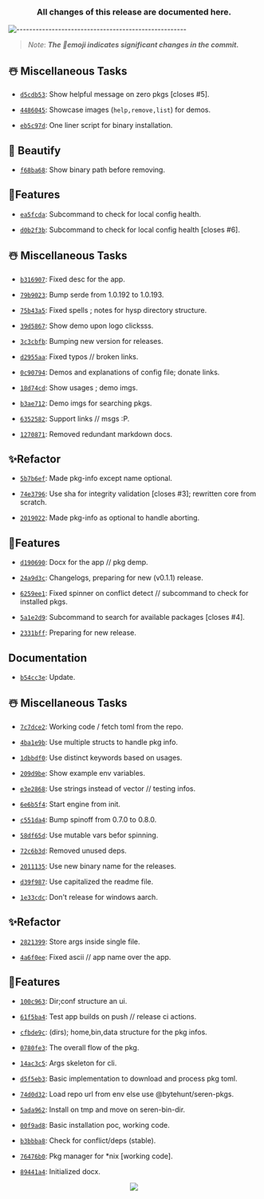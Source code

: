 <h3 align="center"><strong> All changes of this release are documented here. </strong> </h3>

![-----------------------------------------------------](https://github.com/pwnwriter/haylxon/blob/readme-assets/colored.png)

> *Note*: ***The 🚨emoji indicates significant changes in the commit.***

## ☃️ Miscellaneous Tasks

- [`d5cdb53`](https://github.com/pwnwriter/hysp/commit/d5cdb5361d5609de879f1c5fbdf714cf02058860): Show helpful message on zero pkgs [closes #5].

- [`4486045`](https://github.com/pwnwriter/hysp/commit/4486045545da49482c9c939f308dbcd4b18f4d3b): Showcase images (`help,remove,list`) for demos.

- [`eb5c97d`](https://github.com/pwnwriter/hysp/commit/eb5c97d6c3b9e0dd78d9f910301468b3ddeadb04): One liner script for binary installation.


## 🌈 Beautify

- [`f68ba68`](https://github.com/pwnwriter/hysp/commit/f68ba68d0bcf6cc026bfff11ac35cdaeb258a03e): Show binary path before removing.


## 🦁Features

- [`ea5fcda`](https://github.com/pwnwriter/hysp/commit/ea5fcda4c9960161f19d22e8b8a71268a8645ba9): Subcommand to check for local config health.

- [`d0b2f3b`](https://github.com/pwnwriter/hysp/commit/d0b2f3b420ad0ef8a702e3c9818b2fef09ddce8b): Subcommand to check for local config health [closes #6].


## ☃️ Miscellaneous Tasks

- [`b316907`](https://github.com/pwnwriter/hysp/commit/b31690785914a9548d7ef562244998eb3ee763df): Fixed desc for the app.

- [`79b9023`](https://github.com/pwnwriter/hysp/commit/79b90235c90e3daff23a6b2eadfa768f534b8b63): Bump serde from 1.0.192 to 1.0.193.

- [`75b43a5`](https://github.com/pwnwriter/hysp/commit/75b43a5a5302b95da542e056a652bcec6e719f68): Fixed spells ; notes for hysp directory structure.

- [`39d5867`](https://github.com/pwnwriter/hysp/commit/39d5867aab0b9ecab5373c43afecf665e1e4eb71): Show demo upon logo clicksss.

- [`3c3cbfb`](https://github.com/pwnwriter/hysp/commit/3c3cbfbab65cb022f23961abde483f29429ab345): Bumping new version for releases.

- [`d2955aa`](https://github.com/pwnwriter/hysp/commit/d2955aaf499bc8896a8619869ab4e948be217851): Fixed typos // broken links.

- [`0c90794`](https://github.com/pwnwriter/hysp/commit/0c90794c93cae8041949b4e395eff1d092abfc1f): Demos and explanations of config file; donate links.

- [`18d74cd`](https://github.com/pwnwriter/hysp/commit/18d74cd285616e9e7109a4fb9562b6add8d75d83): Show usages ; demo imgs.

- [`b3ae712`](https://github.com/pwnwriter/hysp/commit/b3ae712a5a58d9559c26da4c2424949252d957da): Demo imgs for searching pkgs.

- [`6352582`](https://github.com/pwnwriter/hysp/commit/6352582f07806555ab568f5a9b082801bce74993): Support links // msgs :P.

- [`1270871`](https://github.com/pwnwriter/hysp/commit/12708713379d3b3b238723dd6599c2a69f80c83e): Removed redundant markdown docs.


## ✨Refactor

- [`5b7b6ef`](https://github.com/pwnwriter/hysp/commit/5b7b6efd3b63185f9684bf7eeaced510fdf49e59): Made pkg-info except name optional.

- [`74e3796`](https://github.com/pwnwriter/hysp/commit/74e3796eabee64ab8f2b168649cc2425cc2218a0): Use sha for integrity validation [closes #3]; rewritten core from scratch.

- [`2019022`](https://github.com/pwnwriter/hysp/commit/201902235e2725ae9dd42a4590005630d851bf6d): Made pkg-info as optional to handle aborting.


## 🦁Features

- [`d190690`](https://github.com/pwnwriter/hysp/commit/d19069089a7761db5ed47cbab1039a0cb3567456): Docx for the app // pkg demp.

- [`24a9d3c`](https://github.com/pwnwriter/hysp/commit/24a9d3c04bad5e78edec4df60aa17e6b1353d143): Changelogs, preparing for new (v0.1.1) release.

- [`6259ee1`](https://github.com/pwnwriter/hysp/commit/6259ee1ae4c9e0e8084d24a4c56a17c662e05fa2): Fixed spinner on conflict detect // subcommand to check for installed pkgs.

- [`5a1e2d9`](https://github.com/pwnwriter/hysp/commit/5a1e2d9bc78fef144511e6ca501597d2a7a4aaae): Subcommand to search for available packages [closes #4].

- [`2331bff`](https://github.com/pwnwriter/hysp/commit/2331bffda50335cd39ae396d955f79c95ffa7fc1): Preparing for new release.


## Documentation

- [`b54cc3e`](https://github.com/pwnwriter/hysp/commit/b54cc3e0c43ab199b72f85a01c0722dd23c3f382): Update.


## ☃️ Miscellaneous Tasks

- [`7c7dce2`](https://github.com/pwnwriter/hysp/commit/7c7dce2b43ddfffcc88523b727710d75ae4f008f): Working code / fetch toml from the repo.

- [`4ba1e9b`](https://github.com/pwnwriter/hysp/commit/4ba1e9b23875e73ddd1ca27a821a58c6e569fbc4): Use multiple structs to handle pkg info.

- [`1dbbdf0`](https://github.com/pwnwriter/hysp/commit/1dbbdf0b8f88bb166134b238889c38277bf91c86): Use distinct keywords based on usages.

- [`209d9be`](https://github.com/pwnwriter/hysp/commit/209d9bec666b42661bce49803d99886cac78bbf7): Show example env variables.

- [`e3e2868`](https://github.com/pwnwriter/hysp/commit/e3e28680f5a3e746056bf2ee079579f22a5a3dd9): Use strings instead of vector // testing infos.

- [`6e6b5f4`](https://github.com/pwnwriter/hysp/commit/6e6b5f422fbff1afd231ef53bff50fbbdc8a5954): Start engine from init.

- [`c551da4`](https://github.com/pwnwriter/hysp/commit/c551da41eae207ae1112e227662846bddadbe3be): Bump spinoff from 0.7.0 to 0.8.0.

- [`58df65d`](https://github.com/pwnwriter/hysp/commit/58df65d8a054798941d9582d19eaeffdb3e02efe): Use mutable vars befor spinning.

- [`72c6b3d`](https://github.com/pwnwriter/hysp/commit/72c6b3d6ba594992ab6ddd05e71d29642bd16c3f): Removed unused deps.

- [`2011135`](https://github.com/pwnwriter/hysp/commit/2011135a4a3a089aef56862fd4334787c3ba3dac): Use new binary name for the releases.

- [`d39f987`](https://github.com/pwnwriter/hysp/commit/d39f9870b2bd6ed1c56bcf8695618359f990c574): Use capitalized the readme file.

- [`1e33cdc`](https://github.com/pwnwriter/hysp/commit/1e33cdcb2c5a883516b099e112ee09fc89a17b0a): Don't release for windows aarch.


## ✨Refactor

- [`2821399`](https://github.com/pwnwriter/hysp/commit/282139977578a7a753729edda3ed8471badebcad): Store args inside single file.

- [`4a6f0ee`](https://github.com/pwnwriter/hysp/commit/4a6f0eed4917cd3610188282e8dd309c90462e36): Fixed ascii // app name over the app.


## 🦁Features

- [`100c963`](https://github.com/pwnwriter/hysp/commit/100c9639ed13e12510a5de2bc1c425031bebdde2): Dir;conf structure an ui.

- [`61f5ba4`](https://github.com/pwnwriter/hysp/commit/61f5ba47709869e2967488bd876ce8fb97306609): Test app builds on push // release ci actions.

- [`cfbde9c`](https://github.com/pwnwriter/hysp/commit/cfbde9ce6c447952e85f16a4dcf713cb3911cf7b): (dirs); home,bin,data structure for the pkg infos.

- [`0780fe3`](https://github.com/pwnwriter/hysp/commit/0780fe3cbe5570461a8f7f5263137bbf5bfca122): The overall flow of the pkg.

- [`14ac3c5`](https://github.com/pwnwriter/hysp/commit/14ac3c54ff42ee2b28e10a45a7432a6842696bef): Args skeleton for cli.

- [`d5f5eb3`](https://github.com/pwnwriter/hysp/commit/d5f5eb3ca1d484e299a53db7daa18fe003b5e2be): Basic implementation to download and process pkg toml.

- [`74d0d32`](https://github.com/pwnwriter/hysp/commit/74d0d3200b0549ee4fa560e7e8432cc5a7b33f4b): Load repo url from env else use @bytehunt/seren-pkgs.

- [`5ada962`](https://github.com/pwnwriter/hysp/commit/5ada962c43dcc8fd763922641da8f788fd53710e): Install on tmp and move on seren-bin-dir.

- [`00f9ad8`](https://github.com/pwnwriter/hysp/commit/00f9ad8dc3527ea8854947465c4b5471b19d2241): Basic installation poc, working code.

- [`b3bbba8`](https://github.com/pwnwriter/hysp/commit/b3bbba8d4977736d3e4c43a8739799ae386bc3ea): Check for conflict/deps (stable).

- [`76476b0`](https://github.com/pwnwriter/hysp/commit/76476b0694866ad918db88972f4131f34a836309): Pkg manager for *nix [working code].

- [`89441a4`](https://github.com/pwnwriter/hysp/commit/89441a49262f041a07cb7c2e7bbf331f331f62be): Initialized docx.

<!-- generated by [`git-cliff`](https://github.com/orhun/git-cliff) -->
<p align="center"><img src="https://raw.githubusercontent.com/catppuccin/catppuccin/main/assets/footers/gray0_ctp_on_line.svg?sanitize=true" /></p>
